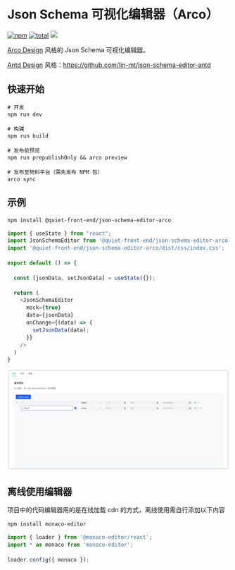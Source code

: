 # Json Schema 可视化编辑器（Arco）

[![npm](https://img.shields.io/npm/v/@quiet-front-end/json-schema-editor-arco.svg)](https://www.npmjs.com/package/@quiet-front-end/json-schema-editor-arco)
[![total](https://img.shields.io/npm/dt/@quiet-front-end/json-schema-editor-arco.svg)](https://img.shields.io/npm/dt/@quiet-front-end/json-schema-editor-arco.svg)
![](https://img.shields.io/badge/license-MIT-000000.svg)

[Arco Design](https://arco.design/) 风格的 Json Schema 可视化编辑器。

[Antd Design](https://ant.design/) 风格：https://github.com/lin-mt/json-schema-editor-antd

## 快速开始

```
# 开发
npm run dev

# 构建
npm run build

# 发布前预览
npm run prepublishOnly && arco preview

# 发布至物料平台（需先发布 NPM 包）
arco sync
```

## 示例

```shell
npm install @quiet-front-end/json-schema-editor-arco
```

```typescript jsx
import { useState } from "react";
import JsonSchemaEditor from '@quiet-front-end/json-schema-editor-arco';
import '@quiet-front-end/json-schema-editor-arco/dist/css/index.css';

export default () => {

  const [jsonData, setJsonData] = useState({});

  return (
    <JsonSchemaEditor
      mock={true}
      data={jsonData}
      onChange={(data) => {
        setJsonData(data);
      }}
    />
  )
}
```

![示例](./image/img.png)

## 离线使用编辑器

项目中的代码编辑器用的是在线加载 cdn 的方式，离线使用需自行添加以下内容

```shell
npm install monaco-editor
```

```jsx
import { loader } from '@monaco-editor/react';
import * as monaco from 'monaco-editor';

loader.config({ monaco });
```